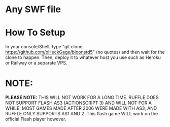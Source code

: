 # Any SWF file 

# How To Setup
In your console/Shell, type "git clone https://github.com/oHeckGage/bloonstd5" (no quotes) and then wait for the clone to happen. Then, deploy it to whatever host you use such as Heroku or Railway or a separate VPS.


# NOTE:
**PLEASE NOTE:** THIS WILL NOT WORK FOR A LONG TIME. RUFFLE DOES NOT SUPPORT FLASH AS3 (ACTIONSCRIPT 3) AND WILL NOT FOR A WHILE. MOST GAMES MADE AFTER 2006 WERE MADE WITH AS3, AND RUFFLE ONLY SUPPORTS AS1 AND 2.
This flash game WILL work on the official Flash player however.
